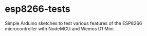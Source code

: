 # esp8266-tests
Simple Arduino sketches to test various features of the ESP8266 microcontroller with NodeMCU and Wemos D1 Mini.
